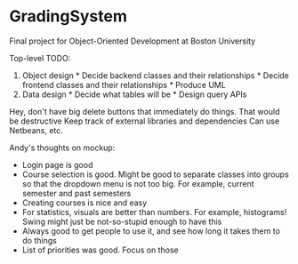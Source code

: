 # GradingSystem
Final project for Object-Oriented Development at Boston University

Top-level TODO:

  1. Object design
    * Decide backend classes and their relationships
    * Decide frontend classes and their relationships
    * Produce UML 
  2. Data design
    * Decide what tables will be
    * Design query APIs

Hey, don't have big delete buttons that immediately do things. That would be destructive
Keep track of external libraries and dependencies
Can use Netbeans, etc.

Andy's thoughts on mockup:

  - Login page is good
  - Course selection is good. Might be good to separate classes into groups so that the dropdown menu is not too big. For example, current semester and past semesters
  - Creating courses is nice and easy
  - For statistics, visuals are better than numbers. For example, histograms! Swing might just be not-so-stupid enough to have this
  - Always good to get people to use it, and see how long it takes them to do things
  - List of priorities was good. Focus on those


